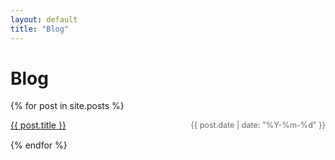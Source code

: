 ```yaml
---
layout: default
title: "Blog"
---
```


# Blog

{% for post in site.posts %}
<div style="display: flex; justify-content: space-between; align-items: center; margin-bottom: 15px;">
  <div><a href="{{ post.url }}">{{ post.title }}</a></div>
  <div style="color: #666; font-size: 0.9em;">{{ post.date | date: "%Y-%m-%d" }}</div>
</div>
{% endfor %}
